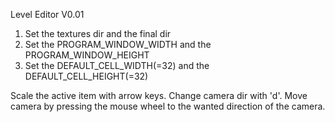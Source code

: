 Level Editor V0.01

1. Set the textures dir and the final dir
2. Set the PROGRAM_WINDOW_WIDTH and the PROGRAM_WINDOW_HEIGHT
3. Set the DEFAULT_CELL_WIDTH(=32) and the DEFAULT_CELL_HEIGHT(=32)


Scale the active item with arrow keys.
Change camera dir with 'd'.
Move camera by pressing the mouse wheel to the wanted direction of the camera.

